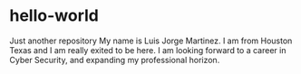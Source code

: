 # hello-world
Just another repository
My name is Luis Jorge Martinez. I am from Houston Texas and I am really exited to be here. I am looking forward to a career in Cyber Security, and expanding my professional horizon. 
